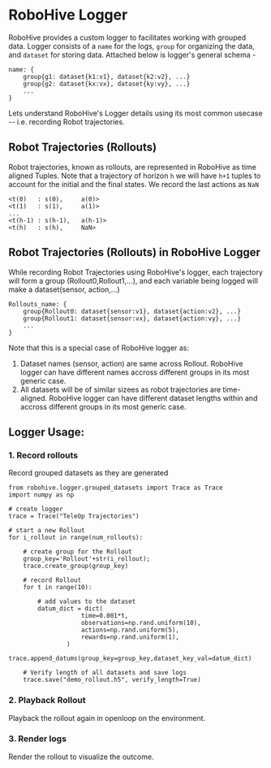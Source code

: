 # RoboHive Logger
RoboHive provides a custom logger to facilitates working with grouped data. Logger consists of a `name` for the logs, `group` for organizing the data, and `dataset` for storing data. Attached below is logger's general schema -
```
name: {
    group{g1: dataset{k1:v1}, dataset{k2:v2}, ...}
    group{g2: dataset{kx:vx}, dataset{ky:vy}, ...}
    ...
}
```
Lets understand RoboHive's Logger details using its most common usecase -- i.e. recording Robot trajectories.


## Robot Trajectories (Rollouts)
Robot trajectories, known as rollouts, are represented in RoboHive as time aligned Tuples. Note that a trajectory of horizon `h` we will have `h+1` tuples to account for the initial and the final states. We record the last actions as `NaN`
```
<t(0)   : s(0),     a(0)>
<t(1)   : s(1),     a(1)>
...
<t(h-1) : s(h-1),   a(h-1)>
<t(h)   : s(h),     NaN>
```

## Robot Trajectories (Rollouts) in RoboHive Logger
While recording Robot Trajectories using RoboHive's logger, each trajectory will form a group (Rollout0,Rollout1,...), and each variable being logged will make a dataset(sensor, action,...)
```
Rollouts_name: {
    group{Rollout0: dataset{sensor:v1}, dataset{action:v2}, ...}
    group{Rollout1: dataset{sensor:vx}, dataset{action:vy}, ...}
    ...
}
```
Note that this is a special case of RoboHive logger as:
1. Dataset names (sensor, action) are same across Rollout. RoboHive logger can have different names accross different groups in its most generic case.
2. All datasets will be of similar sizees as robot trajectories are time-aligned. RoboHive logger can have different dataset lengths within and accross different groups in its most generic case.


## Logger Usage:
### 1. Record rollouts
Record grouped datasets as they are generated
```
from robohive.logger.grouped_datasets import Trace as Trace
import numpy as np

# create logger
trace = Trace("TeleOp Trajectories")

# start a new Rollout
for i_rollout in range(num_rollouts):

    # create group for the Rollout
    group_key='Rollout'+str(i_rollout);
    trace.create_group(group_key)

    # record Rollout
    for t in range(10):

        # add values to the dataset
        datum_dict = dict(
                    time=0.001*t,
                    observations=np.rand.uniform(10),
                    actions=np.rand.uniform(5),
                    rewards=np.rand.uniform(1),
                )
        trace.append_datums(group_key=group_key,dataset_key_val=datum_dict)

    # Verify length of all datasets and save logs
    trace.save("demo_rollout.h5", verify_length=True)
```
### 2. Playback Rollout
Playback the rollout again in openloop on the environment.

### 3. Render logs
Render the rollout to visualize the outcome.
